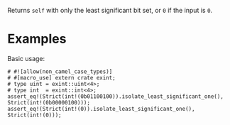 Returns `self` with only the least significant bit set, or `0` if the input is `0`.

# Examples

Basic usage:

```
# #![allow(non_camel_case_types)]
# #[macro_use] extern crate exint;
# type uint = exint::uint<4>;
# type int  = exint::int<4>;
assert_eq!(Strict(int!(0b01100100)).isolate_least_significant_one(), Strict(int!(0b00000100)));
assert_eq!(Strict(int!(0)).isolate_least_significant_one(), Strict(int!(0)));
```
